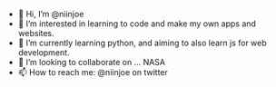 - 👋 Hi, I’m @niinjoe
- 👀 I’m interested in learning to code and make my own apps and websites.
- 🌱 I’m currently learning python, and aiming to also learn js for web development.
- 💞️ I’m looking to collaborate on ... NASA
- 📫 How to reach me: @niinjoe on twitter

<!---
niinjoe/niinjoe is a ✨ special ✨ repository because its `README.md` (this file) appears on your GitHub profile.
You can click the Preview link to take a look at your changes.
--->
